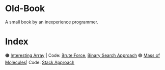 # Old-Book
A small book by an inexperience programmer.

# Index
🟠 [Interesting Array](/StoreRoom/InterestingArray/InterestingArray.md) | Code: [Brute Force](/StoreRoom/InterestingArray/InterestingArray.java),  [Binary Search Approach](/StoreRoom/InterestingArray/InterestingArrayBin.java)
🟢 [Mass of Molecules](/StoreRoom/MassOfMolecules/mom.md)| Code: [Stack Approach](/StoreRoom/MassOfMolecules/mom.java)